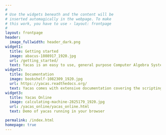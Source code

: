 ```yaml
---
#
# Use the widgets beneath and the content will be
# inserted automagically in the webpage. To make
# this work, you have to use › layout: frontpage
#
layout: frontpage
header:
  image_fullwidth: header_dark.png
widget1:
  title: Getting started
  image: abacus-1808917_1920.jpg
  url: /getting_started/
  text: Yacas is an easy to use, general purpose Computer Algebra System, a program for symbolic manipulation of mathematical expressions.
widget2:
  title: Documentation
  image: bookshelf-1082309_1920.jpg
  url: https://yacas.readthedocs.org/
  text: Yacas comes with extensive documentation covering the scripting language, the functionality that is already implemented in the system and the algorithms used.
widget3:
  title: Yacas Online
  image: calculating-machine-2825179_1920.jpg
  url: /yacas_online/yacas_online.html
  text: Demo of yacas running in your browser

permalink: /index.html
homepage: true
---
```

